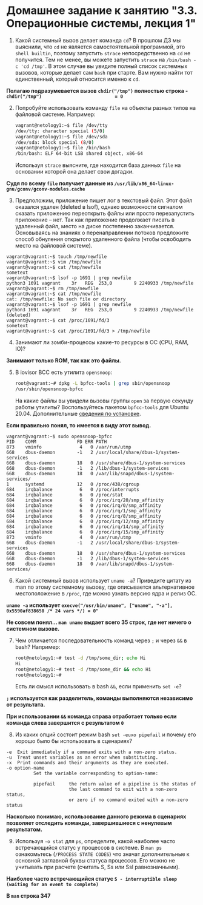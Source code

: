 # Домашнее задание к занятию "3.3. Операционные системы, лекция 1"

1. Какой системный вызов делает команда `cd`? В прошлом ДЗ мы выяснили, что `cd` не является самостоятельной  программой, это `shell builtin`, поэтому запустить `strace` непосредственно на `cd` не получится. Тем не менее, вы можете запустить `strace` на `/bin/bash -c 'cd /tmp'`. В этом случае вы увидите полный список системных вызовов, которые делает сам `bash` при старте. Вам нужно найти тот единственный, который относится именно к `cd`.

**Полагаю подразумевается вызов `chdir("/tmp")` полностью строка - `chdir("/tmp")                           = 0`**

2. Попробуйте использовать команду `file` на объекты разных типов на файловой системе. Например:
    ```bash
    vagrant@netology1:~$ file /dev/tty
    /dev/tty: character special (5/0)
    vagrant@netology1:~$ file /dev/sda
    /dev/sda: block special (8/0)
    vagrant@netology1:~$ file /bin/bash
    /bin/bash: ELF 64-bit LSB shared object, x86-64
    ```
   Используя `strace` выясните, где находится база данных `file` на основании которой она делает свои догадки.

**Судя по всему `file` получает данные из `/usr/lib/x86_64-linux-gnu/gconv/gconv-modules.cache`**

3. Предположим, приложение пишет лог в текстовый файл. Этот файл оказался удален (deleted в lsof), однако возможности сигналом сказать приложению переоткрыть файлы или просто перезапустить приложение – нет. Так как приложение продолжает писать в удаленный файл, место на диске постепенно заканчивается. Основываясь на знаниях о перенаправлении потоков предложите способ обнуления открытого удаленного файла (чтобы освободить место на файловой системе).

```angular2html
vagrant@vagrant:~$ touch /tmp/newfile
vagrant@vagrant:~$ vim /tmp/newfile
vagrant@vagrant:~$ cat /tmp/newfile
sometext
vagrant@vagrant:~$ lsof -p 1691 | grep newfile
python3 1691 vagrant    3r   REG  253,0        9 2240933 /tmp/newfile
vagrant@vagrant:~$ rm /tmp/newfile
vagrant@vagrant:~$ cat /tmp/newfile
cat: /tmp/newfile: No such file or directory
vagrant@vagrant:~$ lsof -p 1691 | grep newfile
python3 1691 vagrant    3r   REG  253,0        9 2240933 /tmp/newfile (deleted)
vagrant@vagrant:~$ cat /proc/1691/fd/3
sometext
vagrant@vagrant:~$ cat /proc/1691/fd/3 > /tmp/newfile
```

4. Занимают ли зомби-процессы какие-то ресурсы в ОС (CPU, RAM, IO)?

**Занимают только ROM, так как это файлы.**

5. В iovisor BCC есть утилита `opensnoop`:
    ```bash
    root@vagrant:~# dpkg -L bpfcc-tools | grep sbin/opensnoop
    /usr/sbin/opensnoop-bpfcc
    ```
   На какие файлы вы увидели вызовы группы `open` за первую секунду работы утилиты? Воспользуйтесь пакетом `bpfcc-tools` для Ubuntu 20.04. Дополнительные [сведения по установке](https://github.com/iovisor/bcc/blob/master/INSTALL.md).

**Если правильно понял, то имеется в виду этот вывод.**

```
vagrant@vagrant:~$ sudo opensnoop-bpfcc
PID    COMM               FD ERR PATH
873    vminfo              4   0 /var/run/utmp
668    dbus-daemon        -1   2 /usr/local/share/dbus-1/system-services
668    dbus-daemon        18   0 /usr/share/dbus-1/system-services
668    dbus-daemon        -1   2 /lib/dbus-1/system-services
668    dbus-daemon        18   0 /var/lib/snapd/dbus-1/system-services/
1      systemd            12   0 /proc/438/cgroup
684    irqbalance          6   0 /proc/interrupts
684    irqbalance          6   0 /proc/stat
684    irqbalance          6   0 /proc/irq/20/smp_affinity
684    irqbalance          6   0 /proc/irq/0/smp_affinity
684    irqbalance          6   0 /proc/irq/1/smp_affinity
684    irqbalance          6   0 /proc/irq/8/smp_affinity
684    irqbalance          6   0 /proc/irq/12/smp_affinity
684    irqbalance          6   0 /proc/irq/14/smp_affinity
684    irqbalance          6   0 /proc/irq/15/smp_affinity
873    vminfo              4   0 /var/run/utmp
668    dbus-daemon        -1   2 /usr/local/share/dbus-1/system-services
668    dbus-daemon        18   0 /usr/share/dbus-1/system-services
668    dbus-daemon        -1   2 /lib/dbus-1/system-services
668    dbus-daemon        18   0 /var/lib/snapd/dbus-1/system-services/
```


6. Какой системный вызов использует `uname -a`? Приведите цитату из man по этому системному вызову, где описывается альтернативное местоположение в `/proc`, где можно узнать версию ядра и релиз ОС.

**`uname -a` использует `execve("/usr/bin/uname", ["uname", "-a"], 0x5590af838650 /* 24 vars */) = 0"`**

**Не совсем понял... `man uname` выдает всего 35 строк, где нет ничего о системном вызове.**

7. Чем отличается последовательность команд через `;` и через `&&` в bash? Например:
    ```bash
    root@netology1:~# test -d /tmp/some_dir; echo Hi
    Hi
    root@netology1:~# test -d /tmp/some_dir && echo Hi
    root@netology1:~#
    ```
   Есть ли смысл использовать в bash `&&`, если применить `set -e`?

**`;` используется как разделитель, команды выполняются независимо от результата.**

**При использовании `&&` команда справа отработает только если команда слева завершится с результатом `0`**

8. Из каких опций состоит режим bash `set -euxo pipefail` и почему его хорошо было бы использовать в сценариях?
```
-e  Exit immediately if a command exits with a non-zero status.
-u  Treat unset variables as an error when substituting.
-x  Print commands and their arguments as they are executed.
-o option-name
          Set the variable corresponding to option-name:
          
          pipefail     the return value of a pipeline is the status of
                       the last command to exit with a non-zero status,
                       or zero if no command exited with a non-zero status
```

**Насколько понимаю, использование данного режима в сценариях позволяет отследить команды, завершившиеся с ненулевым результатом.**

9. Используя `-o stat` для `ps`, определите, какой наиболее часто встречающийся статус у процессов в системе. В `man ps` ознакомьтесь (`/PROCESS STATE CODES`) что значат дополнительные к основной заглавной буквы статуса процессов. Его можно не учитывать при расчете (считать S, Ss или Ssl равнозначными).

**Наиболее часто встречающийся статус `S - interruptible sleep (waiting for an event to complete)`**

**В `man` строка 347**